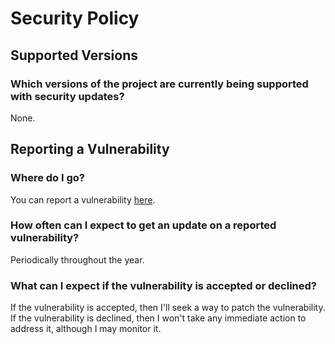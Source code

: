 # Security Policy

## Supported Versions

### Which versions of the project are currently being supported with security updates?
None.

## Reporting a Vulnerability

### Where do I go?
You can report a vulnerability [here](https://github.com/nathandeflavis/react_budget_app/security/advisories/new).

### How often can I expect to get an update on a reported vulnerability?
Periodically throughout the year.

### What can I expect if the vulnerability is accepted or declined?
If the vulnerability is accepted, then I'll seek a way to patch the vulnerability.
If the vulnerability is declined, then I won't take any immediate action to address it, although I may monitor it.

